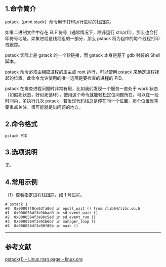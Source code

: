 ## 1.命令简介
pstack（print stack）命令用于打印运行进程的栈跟踪。

如果二进制文件中存在 ELF 符号（通常情况下，除非运行 strip(1)），那么也会打印符号地址。如果进程是线程组的一部分，那么 pstack 将为组中的每个线程打印栈跟踪。

pstack 实际上是 gstack 的一个软链接，而 gstack 本身是基于 gdb 封装的 Shell 脚本。

pstack 命令必须由相应进程的属主或 root 运行，可以使用 pstack 来确定进程挂起的位置。此命令允许使用的唯一选项是要检查的进程的 PID。

pstack 在排查进程问题时非常有用，比如我们发现一个服务一直处于 work 状态（如假死状态，好似死循环），使用这个命令就能轻松定位问题所在。可以在一段时间内，多执行几次 pstack，若发现代码栈总是停在同一个位置，那个位置就需要重点关注，很可能就是出问题的地方。

## 2.命令格式
```shell
pstack PID
```

## 3.选项说明
无。

## 4.常用示例
（1）查看指定进程栈跟踪，如 1 号进程。
```shell
# pstack 1
#0  0x00007f0ce63fa0e3 in epoll_wait () from /lib64/libc.so.6
#1  0x0000564f3e9bbad9 in sd_event_wait ()
#2  0x0000564f3e9bc5ed in sd_event_run ()
#3  0x0000564f3e91b6b7 in manager_loop ()
#4  0x0000564f3e90f80b in main ()
```

---
## 参考文献
[pstack(1) - Linux man page - linux.org](https://www.linux.org/docs/man1/pstack.html)

<Vssue title="pstack" />